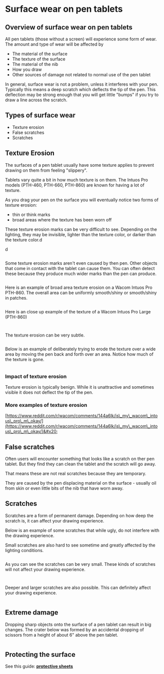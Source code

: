 # Surface wear on pen tablets

## Overview of surface wear on pen tablets

All pen tablets (those without a screen) will experience some form of wear. The amount and type of wear will be affected by

* The material of the surface
* The texture of the surface
* The material of the nib
* How you draw
* Other sources of damage not related to normal use of the pen tablet

In general, surface wear is not a problem, unless it interferes with your pen. Typically this means a deep scratch which deflects the tip of the pen. This deflection may be strong enough that you will get little "bumps" if you try to draw a line across the scratch.

## Types of surface wear

* Texture erosion
* False scratches
* Scratches

## Texture Erosion

The surfaces of a pen tablet usually have some texture applies to prevent drawing on them from feeling "slippery".

Tablets vary quite a bit in how much texture is on them. The Intuos Pro models (PTH-460, PTH-660, PTH-860) are known for having a lot of texture.

As you drag your pen on the surface you will eventually notice two forms of texture erosion:

* thin or think marks
* broad areas where the texture has been worn off

These texture erosion marks can be very difficult to see. Depending on the lighting, they may be invisible, lighter than the texture color, or darker than the texture color.d

d

<figure><img src="../../.gitbook/assets/image (92).png" alt=""><figcaption></figcaption></figure>

Some texture erosion marks aren't even caused by then pen. Other objects that come in contact with the tablet can cause them. You can often detect these because they produce much wider marks than the pen can produce.

<figure><img src="../../.gitbook/assets/image (60).png" alt=""><figcaption></figcaption></figure>

Here is an example of broad area texture erosion on a Wacom Intuos Pro PTH-860. The overall area can be uniformly smooth/shiny or smooth/shiny in patches.&#x20;

<figure><img src="../../.gitbook/assets/image (230).png" alt=""><figcaption></figcaption></figure>

Here is an close up example of the texture of a Wacom Intuos Pro Large (PTH-860)

<figure><img src="../../.gitbook/assets/image (81).png" alt=""><figcaption></figcaption></figure>

<figure><img src="../../.gitbook/assets/image (144).png" alt=""><figcaption></figcaption></figure>

The texture erosion can be very subtle.

<figure><img src="../../.gitbook/assets/image (182).png" alt=""><figcaption></figcaption></figure>



Below is an example of deliberately trying to erode the texture over a wide area by moving the pen back and forth over an area. Notice how much of the texture is gone.&#x20;

<figure><img src="../../.gitbook/assets/image (41).png" alt=""><figcaption></figcaption></figure>

### Impact of texture erosion

Texture erosion is typically benign. While it is unattractive and sometimes visible it does not deflect the tip of the pen.

### More examples of texture erosion

[https://www.reddit.com/r/wacom/comments/144a6lk/is\_my\_wacom\_intous\_pro\_m\_okay/](https://www.reddit.com/r/wacom/comments/144a6lk/is\_my\_wacom\_intous\_pro\_m\_okay/)&#x20;

## False scratches

Often users will encounter something that looks like a scratch on ther pen tablet. But they find they can clean the tablet and the scratch will go away.

That means these are not real scratches because they are temporary.

They are caused by the pen displacing material on the surface - usually oil from skin or even little bits of the nib that have worn away.

## Scratches

Scratches are a form of permanent damage. Depending on how deep the scratch is, it can affect your drawing experience.

Below is an example of some scratches that while ugly, do not interfere with the drawing experience.

Small scratches are also hard to see sometime and greatly affected by the lighting conditions.

<figure><img src="../../.gitbook/assets/image (191).png" alt=""><figcaption></figcaption></figure>

As you can see the scratches can be very small. These kinds of scratches will not affect your drawing experience.

<figure><img src="../../.gitbook/assets/image (167).png" alt=""><figcaption></figcaption></figure>

<figure><img src="../../.gitbook/assets/image (337).png" alt=""><figcaption></figcaption></figure>

Deeper and larger scratches are also possible. This can definitely affect your drawing experience.

<figure><img src="../../.gitbook/assets/image (106).png" alt=""><figcaption></figcaption></figure>

## Extreme damage

Dropping sharp objects onto the surface of a pen tablet can result in big changes. The crater below was formed by an accidental dropping of scissors from a height of about 6" above the pen tablet.&#x20;

<figure><img src="../../.gitbook/assets/image (174).png" alt=""><figcaption></figcaption></figure>

## Protecting the surface

See this guide: [**protective sheets**](../../accessories/protective-sheets.md)&#x20;
